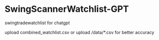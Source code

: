 # SwingScannerWatchlist-GPT
swingtradewatchlist for chatgpt

upload combined_watchlist.csv
or
upload /data/*.csv for better accuracy 
